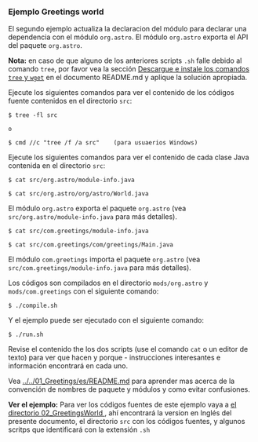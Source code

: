 ### Ejemplo Greetings world

El segundo ejemplo actualiza la declaracion del módulo para declarar una dependencia con el módulo `org.astro`. El módulo `org.astro` exporta el API del paquete `org.astro`. 

**Nota:** en caso de que alguno de los anteriores scripts `.sh` falle debido al comando `tree`, por favor vea la sección [Descargue e instale los comandos `tree` y `wget`](../../../es/README.md) en el documento README.md y aplique la solución apropiada.

Ejecute los siguientes comandos para ver el contenido de los códigos fuente contenidos en el directorio `src`:
    
    $ tree -fl src

    o

    $ cmd //c "tree /f /a src"    (para usuaerios Windows)

Ejecute los siguientes comandos para ver el contenido de cada clase Java contenida en el directorio `src`:

    $ cat src/org.astro/module-info.java

    $ cat src/org.astro/org/astro/World.java

El módulo `org.astro` exporta el paquete `org.astro` (vea `src/org.astro/module-info.java` para más detalles).

    $ cat src/com.greetings/module-info.java

    $ cat src/com.greetings/com/greetings/Main.java

El módulo `com.greetings` importa el paquete `org.astro` (vea `src/com.greetings/module-info.java` para más detalles).

Los códigos son compilados en el directorio `mods/org.astro` y `mods/com.greetings` con el siguiente comando:

    $ ./compile.sh
    
Y el ejemplo puede ser ejecutado con el siguiente comando:
    
    $ ./run.sh
    
Revise el contenido the los dos scripts (use el comando `cat` o un editor de texto) para ver que hacen y porque - instrucciones interesantes e información encontrará en cada uno.

Vea [../../01_Greetings/es/README.md](../../01_Greetings/es/README.md) para aprender mas acerca de la convención de nombres de paquete y módulos y como evitar confusiones.

**Ver el ejemplo:**
Para ver los códigos fuentes de este ejemplo vaya a [el directorio 02_GreetingsWorld ](../), ahí encontrará la version en Inglés del presente documento, el directorio `src` con los códigos fuentes, y algunos scritps que identificará con la extensión `.sh`
